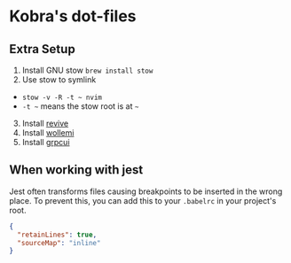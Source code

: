 # Kobra's dot-files

## Extra Setup
1. Install GNU stow `brew install stow`
2. Use stow to symlink
  - `stow -v -R -t ~ nvim`
  - `-t ~` means the stow root is at `~`
3. Install [revive](https://github.com/mgechev/revive)
4. Install [wollemi](https://github.com/tcncloud/wollemi)
5. Install [grpcui](https://github.com/fullstorydev/grpcui)

## When working with jest
Jest often transforms files causing breakpoints to be inserted
in the wrong place. To prevent this, you can add this to your
`.babelrc` in your project's root.
```json
{
  "retainLines": true,
  "sourceMap": "inline"
}
```
